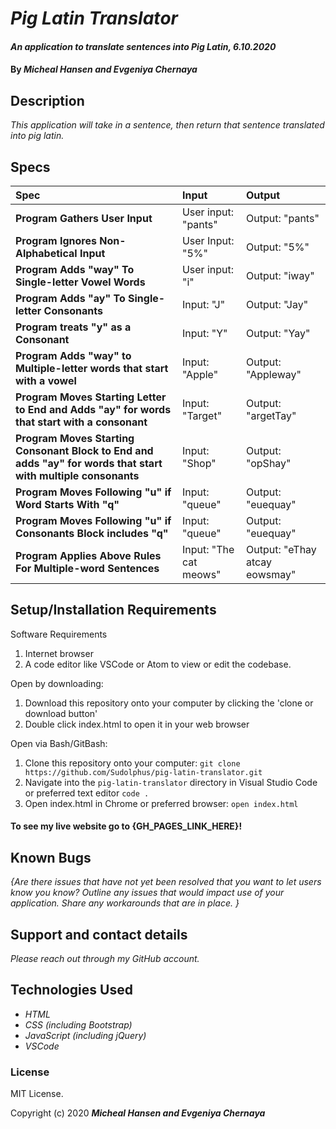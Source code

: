 # _Pig Latin Translator_

#### _An application to translate sentences into Pig Latin, 6.10.2020_

#### By _**Micheal Hansen and Evgeniya Chernaya**_

## Description

_This application will take in a sentence, then return that sentence translated into pig latin._

## Specs
| Spec | Input | Output |
| :-------------     | :------------- | :------------- |
| **Program Gathers User Input** | User input: "pants" | Output: "pants" |
| **Program Ignores Non-Alphabetical Input**| User Input: "5%" | Output: "5%" |
| **Program Adds "way" To Single-letter Vowel Words**| User input: "i" | Output: "iway" |
| **Program Adds "ay" To Single-letter Consonants** | Input: "J" | Output: "Jay" |
| **Program treats "y" as a Consonant** | Input: "Y" | Output: "Yay" |
| **Program Adds "way" to Multiple-letter words that start with a vowel**| Input: "Apple" | Output: "Appleway" |
| **Program Moves Starting Letter to End and Adds "ay" for words that start with a consonant**| Input: "Target" | Output: "argetTay" |
| **Program Moves Starting Consonant Block to End and adds "ay" for words that start with multiple consonants**| Input: "Shop" | Output: "opShay" |
| **Program Moves Following "u" if Word Starts With "q"**| Input: "queue" | Output: "euequay" |
| **Program Moves Following "u" if Consonants Block includes "q"**| Input: "queue" | Output: "euequay" |
| **Program Applies Above Rules For Multiple-word Sentences**| Input: "The cat meows" | Output: "eThay atcay eowsmay" |

## Setup/Installation Requirements

Software Requirements
1. Internet browser
2. A code editor like VSCode or Atom to view or edit the codebase.

Open by downloading:
1. Download this repository onto your computer by clicking the 'clone or download button'
2. Double click index.html to open it in your web browser

Open via Bash/GitBash:
1. Clone this repository onto your computer:
`git clone https://github.com/Sudolphus/pig-latin-translator.git`
2. Navigate into the `pig-latin-translator` directory in Visual Studio Code or preferred text editor
`code .`
3. Open index.html in Chrome or preferred browser:
`open index.html`

#### To see my live website go to {GH_PAGES_LINK_HERE}!


## Known Bugs

_{Are there issues that have not yet been resolved that you want to let users know you know?  Outline any issues that would impact use of your application.  Share any workarounds that are in place. }_

## Support and contact details

_Please reach out through my GitHub account._

## Technologies Used

* _HTML_
* _CSS (including Bootstrap)_
* _JavaScript (including jQuery)_
* _VSCode_

### License

MIT License.

Copyright (c) 2020 **_Micheal Hansen and Evgeniya Chernaya_**
